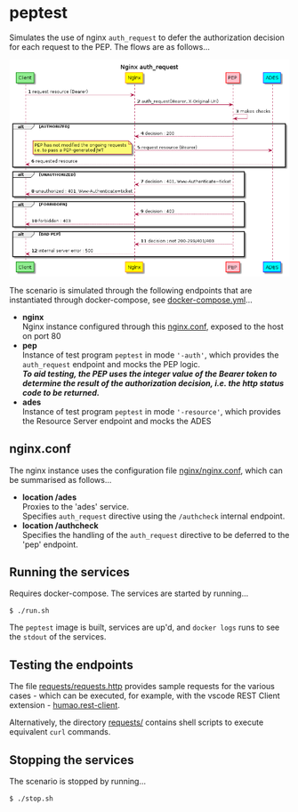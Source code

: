 # peptest

Simulates the use of nginx `auth_request` to defer the authorization decision for each request to the PEP. The flows are as follows...

![Nginx auth_request](uml/export/Nginx%20auth_request.png "Nginx auth_request")

The scenario is simulated through the following endpoints that are instantiated through docker-compose, see [docker-compose.yml](docker-compose.yml)...

* **nginx**<br>
  Nginx instance configured through this [nginx.conf](nginx/nginx.conf), exposed to the host on port 80
* **pep**<br>
  Instance of test program `peptest` in mode `'-auth'`, which provides the `auth_request` endpoint and mocks the PEP logic.<br>
  **_To aid testing, the PEP uses the integer value of the Bearer token to determine the result of the authorization decision, i.e. the http status code to be returned._**
* **ades**<br>
  Instance of test program `peptest` in mode `'-resource'`, which provides the Resource Server endpoint and mocks the ADES

## nginx.conf

The nginx instance uses the configuration file [nginx/nginx.conf](nginx/nginx.conf), which can be summarised as follows...

* **location /ades**<br>
  Proxies to the 'ades' service.<br>
  Specifies `auth_request` directive using the `/authcheck` internal endpoint.
* **location /authcheck**<br>
  Specifies the handling of the `auth_request` directive to be deferred to the 'pep' endpoint.

## Running the services

Requires docker-compose. The services are started by running...
```console
$ ./run.sh
```

The `peptest` image is built, services are up'd, and `docker logs` runs to see the `stdout` of the services.

## Testing the endpoints

The file [requests/requests.http](requests/requests.http) provides sample requests for the various cases - which can be executed, for example, with the vscode REST Client extension - [humao.rest-client](https://marketplace.visualstudio.com/items?itemName=humao.rest-client).

Alternatively, the directory [requests/](requests/) contains shell scripts to execute equivalent `curl` commands.

## Stopping the services

The scenario is stopped by running...
```console
$ ./stop.sh
```
